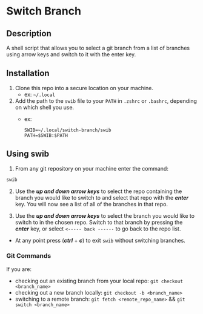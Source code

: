 # Switch Branch

## Description

A shell script that allows you to select a git branch from a list
of branches using arrow keys and switch to it with the enter key.

## Installation

1. Clone this repo into a secure location on your machine.
   - ex: `~/.local`
2. Add the path to the `swib` file to your `PATH` in `.zshrc` or `.bashrc`,
   depending on which shell you use.
   - ex:

      ```text
      SWIB=~/.local/switch-branch/swib
      PATH=$SWIB:$PATH
      ```

## Using swib

1. From any git repository on your machine enter the command:

```bash
swib
```

2. Use the ***up and down arrow keys*** to select the repo containing the branch
   you would like to switch to and select that repo with the ***enter*** key. You will now see a list of all
   of the branches in that repo.

3. Use the ***up and down arrow keys*** to select the branch you would like to switch
   to in the chosen repo. Switch to that branch by pressing the ***enter*** key, or select
   `<----- back ------` to go back to the repo list.

- At any point press (***ctrl*** + ***c***) to exit `swib` without switching branches.

### Git Commands

If you are:

- checking out an existing branch from your local repo:
  `git checkout <branch_name>`
- checking out a new branch locally: `git checkout -b <branch_name>`
- switching to a remote branch: `git fetch <remote_repo_name>` &&
  `git switch <branch_name>`
